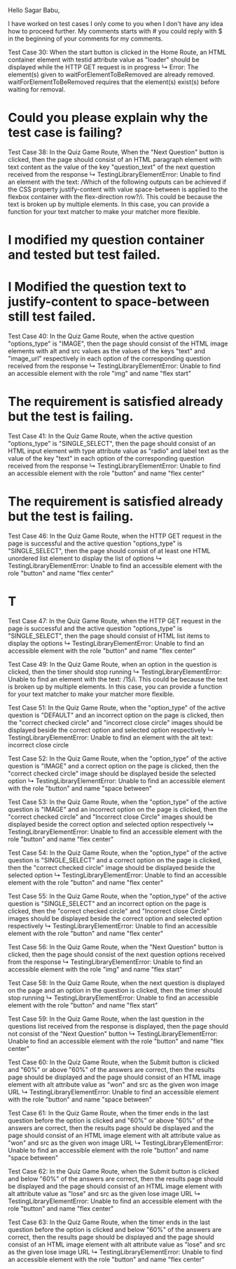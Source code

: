 Hello Sagar Babu,

I have worked on test cases I only come to you when I don't have any idea how to
proceed further. My comments starts with # you could reply with $ in the
beginning of your comments for my comments.

Test Case 30: When the start button is clicked in the Home Route, an HTML
container element with testid attribute value as "loader" should be displayed
while the HTTP GET request is in progress ↳ Error: The element(s) given to
waitForElementToBeRemoved are already removed. waitForElementToBeRemoved
requires that the element(s) exist(s) before waiting for removal.

# Could you please explain why the test case is failing?

Test Case 38: In the Quiz Game Route, When the "Next Question" button is
clicked, then the page should consist of an HTML paragraph element with text
content as the value of the key "question_text" of the next question received
from the response ↳ TestingLibraryElementError: Unable to find an element with
the text: /Which of the following outputs can be achieved if the CSS property
justify-content with value space-between is applied to the flexbox container
with the flex-direction row?/i. This could be because the text is broken up by
multiple elements. In this case, you can provide a function for your text
matcher to make your matcher more flexible.

# I modified my question container and tested but test failed.

# I Modified the question text to justify-content to space-between still test failed.

Test Case 40: In the Quiz Game Route, when the active question "options_type" is
"IMAGE", then the page should consist of the HTML image elements with alt and
src values as the values of the keys "text" and "image_url" respectively in each
option of the corresponding question received from the response ↳
TestingLibraryElementError: Unable to find an accessible element with the role
"img" and name "flex start"

# The requirement is satisfied already but the test is failing.

Test Case 41: In the Quiz Game Route, when the active question "options_type" is
"SINGLE_SELECT", then the page should consist of an HTML input element with type
attribute value as "radio" and label text as the value of the key "text" in each
option of the corresponding question received from the response ↳
TestingLibraryElementError: Unable to find an accessible element with the role
"button" and name "flex center"

# The requirement is satisfied already but the test is failing.

Test Case 46: In the Quiz Game Route, when the HTTP GET request in the page is
successful and the active question "options_type" is "SINGLE_SELECT", then the
page should consist of at least one HTML unordered list element to display the
list of options ↳ TestingLibraryElementError: Unable to find an accessible
element with the role "button" and name "flex center"

# T

Test Case 47: In the Quiz Game Route, when the HTTP GET request in the page is
successful and the active question "options_type" is "SINGLE_SELECT", then the
page should consist of HTML list items to display the options ↳
TestingLibraryElementError: Unable to find an accessible element with the role
"button" and name "flex center"

Test Case 49: In the Quiz Game Route, when an option in the question is clicked,
then the timer should stop running ↳ TestingLibraryElementError: Unable to find
an element with the text: /15/i. This could be because the text is broken up by
multiple elements. In this case, you can provide a function for your text
matcher to make your matcher more flexible.

Test Case 51: In the Quiz Game Route, when the "option_type" of the active
question is "DEFAULT" and an incorrect option on the page is clicked, then the
"correct checked circle" and "incorrect close circle" images should be displayed
beside the correct option and selected option respectively ↳
TestingLibraryElementError: Unable to find an element with the alt text:
incorrect close circle

Test Case 52: In the Quiz Game Route, when the "option_type" of the active
question is "IMAGE" and a correct option on the page is clicked, then the
"correct checked circle" image should be displayed beside the selected option ↳
TestingLibraryElementError: Unable to find an accessible element with the role
"button" and name "space between"

Test Case 53: In the Quiz Game Route, when the "option_type" of the active
question is "IMAGE" and an incorrect option on the page is clicked, then the
"correct checked circle" and "Incorrect close Circle" images should be displayed
beside the correct option and selected option respectively ↳
TestingLibraryElementError: Unable to find an accessible element with the role
"button" and name "flex center"

Test Case 54: In the Quiz Game Route, when the "option_type" of the active
question is "SINGLE_SELECT" and a correct option on the page is clicked, then
the "correct checked circle" image should be displayed beside the selected
option ↳ TestingLibraryElementError: Unable to find an accessible element with
the role "button" and name "flex center"

Test Case 55: In the Quiz Game Route, when the "option_type" of the active
question is "SINGLE_SELECT" and an incorrect option on the page is clicked, then
the "correct checked circle" and "Incorrect close Circle" images should be
displayed beside the correct option and selected option respectively ↳
TestingLibraryElementError: Unable to find an accessible element with the role
"button" and name "flex center"

Test Case 56: In the Quiz Game Route, when the "Next Question" button is
clicked, then the page should consist of the next question options received from
the response ↳ TestingLibraryElementError: Unable to find an accessible element
with the role "img" and name "flex start"

Test Case 58: In the Quiz Game Route, when the next question is displayed on the
page and an option in the question is clicked, then the timer should stop
running ↳ TestingLibraryElementError: Unable to find an accessible element with
the role "button" and name "flex start"

Test Case 59: In the Quiz Game Route, when the last question in the questions
list received from the response is displayed, then the page should not consist
of the "Next Question" button ↳ TestingLibraryElementError: Unable to find an
accessible element with the role "button" and name "flex center"

Test Case 60: In the Quiz Game Route, when the Submit button is clicked and
"60%" or above "60%" of the answers are correct, then the results page should be
displayed and the page should consist of an HTML image element with alt
attribute value as "won" and src as the given won image URL ↳
TestingLibraryElementError: Unable to find an accessible element with the role
"button" and name "space between"

Test Case 61: In the Quiz Game Route, when the timer ends in the last question
before the option is clicked and "60%" or above "60%" of the answers are
correct, then the results page should be displayed and the page should consist
of an HTML image element with alt attribute value as "won" and src as the given
won image URL ↳ TestingLibraryElementError: Unable to find an accessible element
with the role "button" and name "space between"

Test Case 62: In the Quiz Game Route, when the Submit button is clicked and
below "60%" of the answers are correct, then the results page should be
displayed and the page should consist of an HTML image element with alt
attribute value as "lose" and src as the given lose image URL ↳
TestingLibraryElementError: Unable to find an accessible element with the role
"button" and name "flex center"

Test Case 63: In the Quiz Game Route, when the timer ends in the last question
before the option is clicked and below "60%" of the answers are correct, then
the results page should be displayed and the page should consist of an HTML
image element with alt attribute value as "lose" and src as the given lose image
URL ↳ TestingLibraryElementError: Unable to find an accessible element with the
role "button" and name "flex center"
